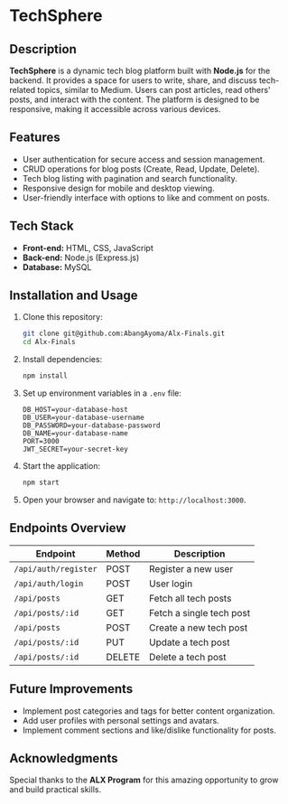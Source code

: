# TechSphere  

## Description  
**TechSphere** is a dynamic tech blog platform built with **Node.js** for the backend. It provides a space for users to write, share, and discuss tech-related topics, similar to Medium. Users can post articles, read others' posts, and interact with the content. The platform is designed to be responsive, making it accessible across various devices.  

## Features  
- User authentication for secure access and session management.  
- CRUD operations for blog posts (Create, Read, Update, Delete).  
- Tech blog listing with pagination and search functionality.  
- Responsive design for mobile and desktop viewing.  
- User-friendly interface with options to like and comment on posts.  

## Tech Stack  
- **Front-end:** HTML, CSS, JavaScript  
- **Back-end:** Node.js (Express.js)  
- **Database:** MySQL  

## Installation and Usage  
1. Clone this repository:  
   ```bash  
   git clone git@github.com:AbangAyoma/Alx-Finals.git  
   cd Alx-Finals  
   ```  

2. Install dependencies:  
   ```bash  
   npm install  
   ```  

3. Set up environment variables in a `.env` file:  
   ```plaintext  
   DB_HOST=your-database-host  
   DB_USER=your-database-username  
   DB_PASSWORD=your-database-password  
   DB_NAME=your-database-name  
   PORT=3000  
   JWT_SECRET=your-secret-key  
   ```  

4. Start the application:  
   ```bash  
   npm start  
   ```  

5. Open your browser and navigate to: `http://localhost:3000`.  

## Endpoints Overview  
| Endpoint              | Method | Description                  |  
|-----------------------|--------|------------------------------|  
| `/api/auth/register`  | POST   | Register a new user          |  
| `/api/auth/login`     | POST   | User login                   |  
| `/api/posts`          | GET    | Fetch all tech posts         |  
| `/api/posts/:id`      | GET    | Fetch a single tech post     |  
| `/api/posts`          | POST   | Create a new tech post       |  
| `/api/posts/:id`      | PUT    | Update a tech post           |  
| `/api/posts/:id`      | DELETE | Delete a tech post           |  

## Future Improvements  
- Implement post categories and tags for better content organization.  
- Add user profiles with personal settings and avatars.  
- Implement comment sections and like/dislike functionality for posts.  

## Acknowledgments  
Special thanks to the **ALX Program** for this amazing opportunity to grow and build practical skills.